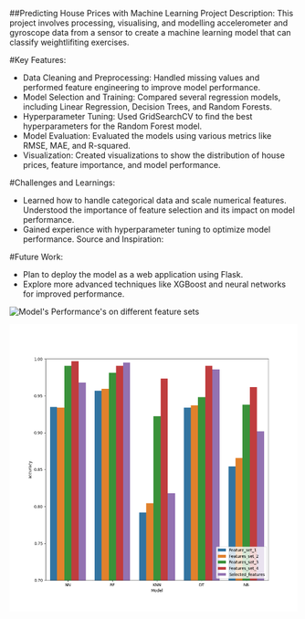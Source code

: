##Predicting House Prices with Machine Learning
Project Description: This project involves processing, visualising, and modelling accelerometer and gyroscope data from a sensor to create a machine learning model that can classify weightlifiting exercises. 



#Key Features:

- Data Cleaning and Preprocessing: Handled missing values and performed feature engineering to improve model performance.
- Model Selection and Training: Compared several regression models, including Linear Regression, Decision Trees, and Random Forests.
- Hyperparameter Tuning: Used GridSearchCV to find the best hyperparameters for the Random Forest model.
- Model Evaluation: Evaluated the models using various metrics like RMSE, MAE, and R-squared.
- Visualization: Created visualizations to show the distribution of house prices, feature importance, and model performance.

#Challenges and Learnings:

- Learned how to handle categorical data and scale numerical features.
Understood the importance of feature selection and its impact on model performance.
- Gained experience with hyperparameter tuning to optimize model performance.
Source and Inspiration:

#Future Work:

- Plan to deploy the model as a web application using Flask.
- Explore more advanced techniques like XGBoost and neural networks for improved performance.


![Model's Performance's on different feature sets](../Fitness%20Tracker%20Project/reports/figures/Model_Featureset_Comparison.png)

![Model's Performance on different feature sets](reports/figures/Model_Featureset_Comparison.png)

